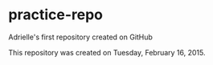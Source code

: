 # practice-repo
Adrielle's first repository created on GitHub

This repository was created on Tuesday, February 16, 2015.
